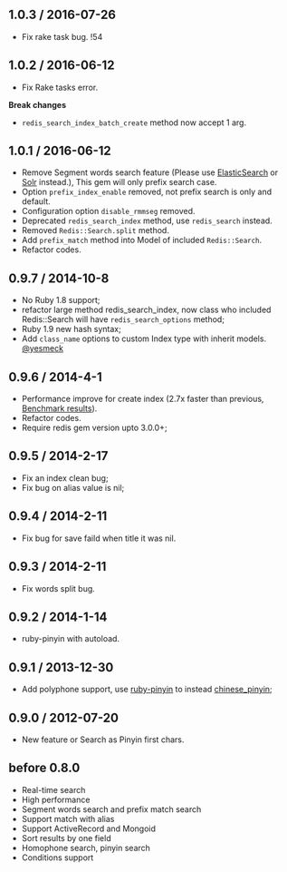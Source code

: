 ## 1.0.3 / 2016-07-26

- Fix rake task bug. !54

## 1.0.2 / 2016-06-12

- Fix Rake tasks error.

**Break changes**

- `redis_search_index_batch_create` method now accept 1 arg.

## 1.0.1 / 2016-06-12

- Remove Segment words search feature (Please use [ElasticSearch](https://www.elastic.co/) or [Solr](http://lucene.apache.org/solr/) instead.), This gem will only prefix search case.
- Option `prefix_index_enable` removed, not prefix search is only and default.
- Configuration option `disable_rmmseg` removed.
- Deprecated `redis_search_index` method, use `redis_search` instead.
- Removed `Redis::Search.split` method.
- Add `prefix_match` method into Model of included `Redis::Search`.
- Refactor codes.

## 0.9.7 / 2014-10-8

- No Ruby 1.8 support;
- refactor large method redis_search_index, now class who included Redis::Search will have `redis_search_options` method;
- Ruby 1.9 new hash syntax;
- Add `class_name` options to custom Index type with inherit models. [@yesmeck](https://github.com/yesmeck)

## 0.9.6 / 2014-4-1

- Performance improve for create index (2.7x faster than previous, [Benchmark results](https://gist.github.com/huacnlee/9907235)).
- Refactor codes.
- Require redis gem version upto 3.0.0+;

## 0.9.5 / 2014-2-17

- Fix an index clean bug;
- Fix bug on alias value is nil;

## 0.9.4 / 2014-2-11

- Fix bug for save faild when title it was nil.

## 0.9.3 / 2014-2-11

- Fix words split bug.

## 0.9.2 / 2014-1-14

- ruby-pinyin with autoload.

## 0.9.1 / 2013-12-30

- Add polyphone support, use [ruby-pinyin](https://github.com/janx/ruby-pinyin) to instead [chinese_pinyin](https://github.com/flyerhzm/chinese_pinyin);

## 0.9.0 / 2012-07-20

- New feature or Search as Pinyin first chars.

## before 0.8.0

- Real-time search
- High performance
- Segment words search and prefix match search
- Support match with alias
- Support ActiveRecord and Mongoid
- Sort results by one field
- Homophone search, pinyin search
- Conditions support

